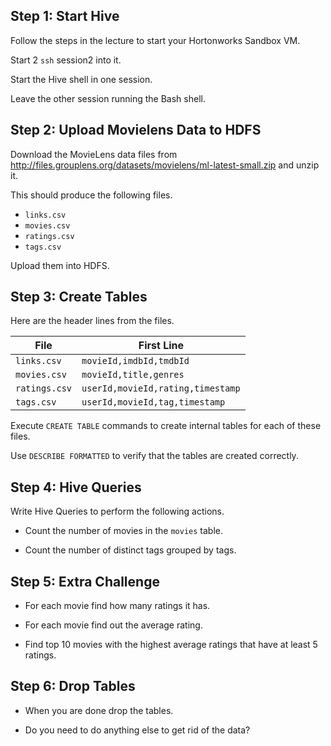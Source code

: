 ## Step 1: Start Hive

Follow the steps in the lecture to start your Hortonworks Sandbox VM.

Start 2 `ssh` session2 into it.

Start the Hive shell in one session.

Leave the other session running the Bash shell. 


## Step 2: Upload Movielens Data to HDFS

Download the MovieLens data files from
<http://files.grouplens.org/datasets/movielens/ml-latest-small.zip>
and unzip it.

This should produce the following files.

- `links.csv`
- `movies.csv`
- `ratings.csv`
- `tags.csv`

Upload them into HDFS.

## Step 3: Create Tables

Here are the header lines from the files.

File           |First Line
----           |----------
`links.csv `   |`movieId,imdbId,tmdbId`
`movies.csv`   |`movieId,title,genres`
`ratings.csv`  |`userId,movieId,rating,timestamp`
`tags.csv `    |`userId,movieId,tag,timestamp`

Execute `CREATE TABLE` commands to create internal tables for each of
these files.

Use `DESCRIBE FORMATTED` to verify that the tables are created
correctly.

## Step 4: Hive Queries

Write Hive Queries to perform the following actions.

- Count the number of movies in the `movies` table.

- Count the number of distinct tags grouped by tags.

## Step 5: Extra Challenge

- For each movie find how many ratings it has.

- For each movie find out the average rating.

- Find top 10 movies with the highest average ratings that have at least 5 ratings.

## Step 6: Drop Tables

- When you are done drop the tables.

- Do you need to do anything else to get rid of the data?
